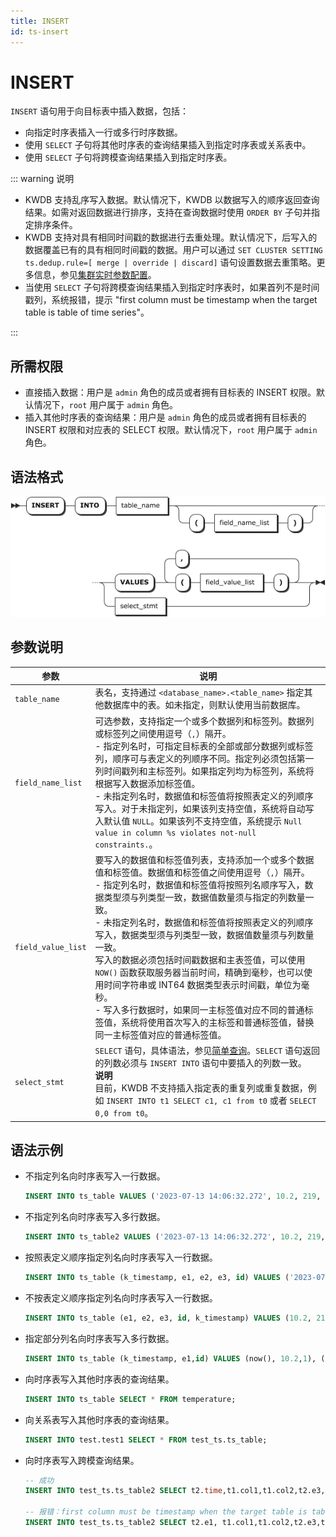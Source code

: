 ```yaml
---
title: INSERT
id: ts-insert
---
```


# INSERT

`INSERT` 语句用于向目标表中插入数据，包括：

- 向指定时序表插入一行或多行时序数据。
- 使用 `SELECT` 子句将其他时序表的查询结果插入到指定时序表或关系表中。
- 使用 `SELECT` 子句将跨模查询结果插入到指定时序表。

::: warning 说明

- KWDB 支持乱序写入数据。默认情况下，KWDB 以数据写入的顺序返回查询结果。如需对返回数据进行排序，支持在查询数据时使用 `ORDER BY` 子句并指定排序条件。
- KWDB 支持对具有相同时间戳的数据进行去重处理。默认情况下，后写入的数据覆盖已有的具有相同时间戳的数据。用户可以通过 `SET CLUSTER SETTING ts.dedup.rule=[ merge | override | discard]` 语句设置数据去重策略。更多信息，参见[集群实时参数配置](../../../db-operation/cluster-settings-config.md#实时参数)。
- 当使用 `SELECT` 子句将跨模查询结果插入到指定时序表时，如果首列不是时间戳列，系统报错，提示 "first column must be timestamp when the target table is table of time series"。

:::

## 所需权限

- 直接插入数据：用户是 `admin` 角色的成员或者拥有目标表的 INSERT 权限。默认情况下，`root` 用户属于 `admin` 角色。
- 插入其他时序表的查询结果：用户是 `admin` 角色的成员或者拥有目标表的 INSERT 权限和对应表的 SELECT 权限。默认情况下，`root` 用户属于 `admin` 角色。

## 语法格式

![](../../../static/sql-reference/WWY8bhUEooGoN1xs6hqcKXrYnDd.png)

## 参数说明

| 参数 | 说明 |
| --- | --- |
| `table_name` | 表名，支持通过 `<database_name>.<table_name>` 指定其他数据库中的表。如未指定，则默认使用当前数据库。|
| `field_name_list` | 可选参数，支持指定一个或多个数据列和标签列。数据列或标签列之间使用逗号（`,`）隔开。<br > - 指定列名时，可指定目标表的全部或部分数据列或标签列，顺序可与表定义的列顺序不同。指定列必须包括第一列时间戳列和主标签列。如果指定列均为标签列，系统将根据写入数据添加标签值。<br > - 未指定列名时，数据值和标签值将按照表定义的列顺序写入。对于未指定列，如果该列支持空值，系统将自动写入默认值 `NULL`。如果该列不支持空值，系统提示 `Null value in column %s violates not-null constraints.`。 |
| `field_value_list` | 要写入的数据值和标签值列表，支持添加一个或多个数据值和标签值。数据值和标签值之间使用逗号（`,`）隔开。<br > - 指定列名时，数据值和标签值将按照列名顺序写入，数据类型须与列类型一致，数据值数量须与指定的列数量一致。<br > - 未指定列名时，数据值和标签值将按照表定义的列顺序写入，数据类型须与列类型一致，数据值数量须与列数量一致。<br > 写入的数据必须包括时间戳数据和主表签值，可以使用 `NOW()` 函数获取服务器当前时间，精确到毫秒，也可以使用时间字符串或 INT64 数据类型表示时间戳，单位为毫秒。<br > - 写入多行数据时，如果同一主标签值对应不同的普通标签值，系统将使用首次写入的主标签和普通标签值，替换同一主标签值对应的普通标签值。 |
| `select_stmt` | `SELECT` 语句，具体语法，参见[简单查询](../ts-db/ts-select.md)。`SELECT` 语句返回的列数必须与 `INSERT INTO` 语句中要插入的列数一致。<br > **说明** <br > 目前，KWDB 不支持插入指定表的重复列或重复数据，例如 `INSERT INTO t1 SELECT c1, c1 from t0` 或者 `SELECT 0,0 from t0`。 |

## 语法示例

- 不指定列名向时序表写入一行数据。

    ```sql
    INSERT INTO ts_table VALUES ('2023-07-13 14:06:32.272', 10.2, 219, 0.32, 1,1);
    ```

- 不指定列名向时序表写入多行数据。

    ```sql
    INSERT INTO ts_table2 VALUES ('2023-07-13 14:06:32.272', 10.2, 219, 0.32,1,1), ('2023-07-13 14:06:32.272', 10.15, 217, 0.33,2,0);
    ```

- 按照表定义顺序指定列名向时序表写入一行数据。

    ```sql
    INSERT INTO ts_table (k_timestamp, e1, e2, e3, id) VALUES ('2023-07-13 14:06:32.272', 10.2, 219, 0.32, 1);
    ```

- 不按表定义顺序指定列名向时序表写入一行数据。

    ```sql
    INSERT INTO ts_table (e1, e2, e3, id, k_timestamp) VALUES (10.2, 219, 0.32, 1,'2023-07-13 14:06:32.272');
    ```

- 指定部分列名向时序表写入多行数据。

    ```sql
    INSERT INTO ts_table (k_timestamp, e1,id) VALUES (now(), 10.2,1), ('2023-07-13 14:06:32.272', 10.15,2), (1681972496619, 10.4,3);
    ```

- 向时序表写入其他时序表的查询结果。

    ```sql
    INSERT INTO ts_table SELECT * FROM temperature;
    ```

- 向关系表写入其他时序表的查询结果。

    ```sql
    INSERT INTO test.test1 SELECT * FROM test_ts.ts_table;
    ```

- 向时序表写入跨模查询结果。

    ```sql
    -- 成功
    INSERT INTO test_ts.ts_table2 SELECT t2.time,t1.col1,t1.col2,t2.e3,t2.e4,t2.e5,t2.e6,t2.attr1 FROM test.test1 AS t1 JOIN test_ts.ts_table AS t2 ON t2.e1=t1.col1;

    -- 报错：first column must be timestamp when the target table is table of time series
    INSERT INTO test_ts.ts_table2 SELECT t2.e1, t1.col1,t1.col2,t2.e3,t2.e4,t2.e5,t2.e6,t2.attr1 FROM test.test1 AS t1 JOIN test_ts.ts_table AS t2 ON t2.e1=t1.col1;
    ```

